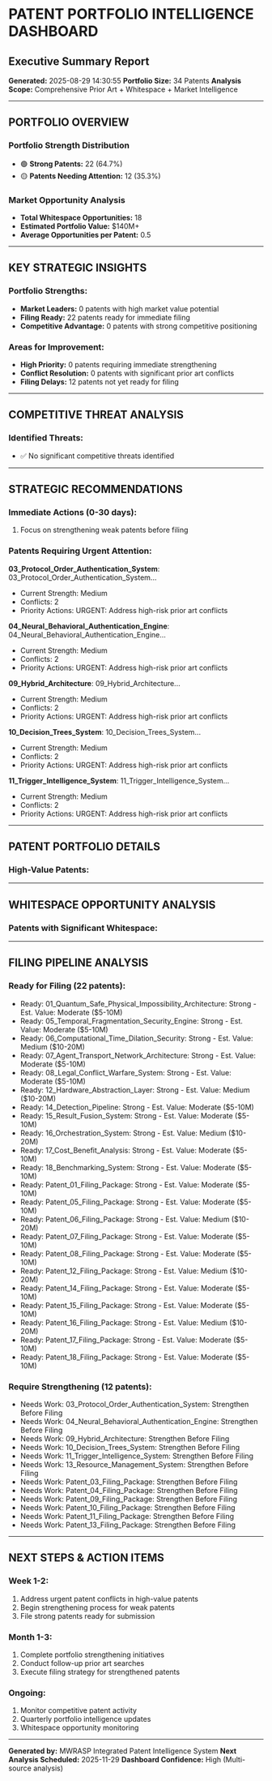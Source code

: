 # PATENT PORTFOLIO INTELLIGENCE DASHBOARD
## Executive Summary Report

**Generated:** 2025-08-29 14:30:55
**Portfolio Size:** 34 Patents
**Analysis Scope:** Comprehensive Prior Art + Whitespace + Market Intelligence

---

## PORTFOLIO OVERVIEW

### Portfolio Strength Distribution
- 🟢 **Strong Patents:** 22 (64.7%)
- 🟡 **Patents Needing Attention:** 12 (35.3%)

### Market Opportunity Analysis
- **Total Whitespace Opportunities:** 18
- **Estimated Portfolio Value:** $140M+
- **Average Opportunities per Patent:** 0.5

---

## KEY STRATEGIC INSIGHTS

### Portfolio Strengths:

- **Market Leaders:** 0 patents with high market value potential
- **Filing Ready:** 22 patents ready for immediate filing
- **Competitive Advantage:** 0 patents with strong competitive positioning

### Areas for Improvement:

- **High Priority:** 0 patents requiring immediate strengthening
- **Conflict Resolution:** 0 patents with significant prior art conflicts
- **Filing Delays:** 12 patents not yet ready for filing

---

## COMPETITIVE THREAT ANALYSIS

### Identified Threats:
- ✅ No significant competitive threats identified

---

## STRATEGIC RECOMMENDATIONS

### Immediate Actions (0-30 days):
1. Focus on strengthening weak patents before filing

### Patents Requiring Urgent Attention:

**03_Protocol_Order_Authentication_System**: 03_Protocol_Order_Authentication_System...
- Current Strength: Medium
- Conflicts: 2
- Priority Actions: URGENT: Address high-risk prior art conflicts

**04_Neural_Behavioral_Authentication_Engine**: 04_Neural_Behavioral_Authentication_Engine...
- Current Strength: Medium
- Conflicts: 2
- Priority Actions: URGENT: Address high-risk prior art conflicts

**09_Hybrid_Architecture**: 09_Hybrid_Architecture...
- Current Strength: Medium
- Conflicts: 2
- Priority Actions: URGENT: Address high-risk prior art conflicts

**10_Decision_Trees_System**: 10_Decision_Trees_System...
- Current Strength: Medium
- Conflicts: 2
- Priority Actions: URGENT: Address high-risk prior art conflicts

**11_Trigger_Intelligence_System**: 11_Trigger_Intelligence_System...
- Current Strength: Medium
- Conflicts: 2
- Priority Actions: URGENT: Address high-risk prior art conflicts

---

## PATENT PORTFOLIO DETAILS

### High-Value Patents:

---

## WHITESPACE OPPORTUNITY ANALYSIS

### Patents with Significant Whitespace:

---

## FILING PIPELINE ANALYSIS

### Ready for Filing (22 patents):
- Ready: 01_Quantum_Safe_Physical_Impossibility_Architecture: Strong - Est. Value: Moderate ($5-10M)
- Ready: 05_Temporal_Fragmentation_Security_Engine: Strong - Est. Value: Moderate ($5-10M)
- Ready: 06_Computational_Time_Dilation_Security: Strong - Est. Value: Medium ($10-20M)
- Ready: 07_Agent_Transport_Network_Architecture: Strong - Est. Value: Moderate ($5-10M)
- Ready: 08_Legal_Conflict_Warfare_System: Strong - Est. Value: Moderate ($5-10M)
- Ready: 12_Hardware_Abstraction_Layer: Strong - Est. Value: Medium ($10-20M)
- Ready: 14_Detection_Pipeline: Strong - Est. Value: Moderate ($5-10M)
- Ready: 15_Result_Fusion_System: Strong - Est. Value: Moderate ($5-10M)
- Ready: 16_Orchestration_System: Strong - Est. Value: Medium ($10-20M)
- Ready: 17_Cost_Benefit_Analysis: Strong - Est. Value: Moderate ($5-10M)
- Ready: 18_Benchmarking_System: Strong - Est. Value: Moderate ($5-10M)
- Ready: Patent_01_Filing_Package: Strong - Est. Value: Moderate ($5-10M)
- Ready: Patent_05_Filing_Package: Strong - Est. Value: Moderate ($5-10M)
- Ready: Patent_06_Filing_Package: Strong - Est. Value: Medium ($10-20M)
- Ready: Patent_07_Filing_Package: Strong - Est. Value: Moderate ($5-10M)
- Ready: Patent_08_Filing_Package: Strong - Est. Value: Moderate ($5-10M)
- Ready: Patent_12_Filing_Package: Strong - Est. Value: Medium ($10-20M)
- Ready: Patent_14_Filing_Package: Strong - Est. Value: Moderate ($5-10M)
- Ready: Patent_15_Filing_Package: Strong - Est. Value: Moderate ($5-10M)
- Ready: Patent_16_Filing_Package: Strong - Est. Value: Medium ($10-20M)
- Ready: Patent_17_Filing_Package: Strong - Est. Value: Moderate ($5-10M)
- Ready: Patent_18_Filing_Package: Strong - Est. Value: Moderate ($5-10M)

### Require Strengthening (12 patents):
- Needs Work: 03_Protocol_Order_Authentication_System: Strengthen Before Filing
- Needs Work: 04_Neural_Behavioral_Authentication_Engine: Strengthen Before Filing
- Needs Work: 09_Hybrid_Architecture: Strengthen Before Filing
- Needs Work: 10_Decision_Trees_System: Strengthen Before Filing
- Needs Work: 11_Trigger_Intelligence_System: Strengthen Before Filing
- Needs Work: 13_Resource_Management_System: Strengthen Before Filing
- Needs Work: Patent_03_Filing_Package: Strengthen Before Filing
- Needs Work: Patent_04_Filing_Package: Strengthen Before Filing
- Needs Work: Patent_09_Filing_Package: Strengthen Before Filing
- Needs Work: Patent_10_Filing_Package: Strengthen Before Filing
- Needs Work: Patent_11_Filing_Package: Strengthen Before Filing
- Needs Work: Patent_13_Filing_Package: Strengthen Before Filing

---

## NEXT STEPS & ACTION ITEMS

### Week 1-2:
1. Address urgent patent conflicts in high-value patents
2. Begin strengthening process for weak patents
3. File strong patents ready for submission

### Month 1-3:
1. Complete portfolio strengthening initiatives
2. Conduct follow-up prior art searches
3. Execute filing strategy for strengthened patents

### Ongoing:
1. Monitor competitive patent activity
2. Quarterly portfolio intelligence updates
3. Whitespace opportunity monitoring

---

**Generated by:** MWRASP Integrated Patent Intelligence System
**Next Analysis Scheduled:** 2025-11-29
**Dashboard Confidence:** High (Multi-source analysis)
